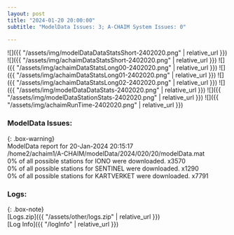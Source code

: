 ```yaml
---
layout: post
title: "2024-01-20 20:00:00"
subtitle: "ModelData Issues: 3; A-CHAIM System Issues: 0"

---
```


![]({{ "/assets/img/modelDataDataStatsShort-2402020.png" | relative_url }})
![]({{ "/assets/img/achaimDataStatsShort-2402020.png" | relative_url }})
![]({{ "/assets/img/achaimDataStatsLong00-2402020.png" | relative_url }})
![]({{ "/assets/img/achaimDataStatsLong01-2402020.png" | relative_url }})
![]({{ "/assets/img/achaimDataStatsLong02-2402020.png" | relative_url }})
![]({{ "/assets/img/modelDataDataStats-2402020.png" | relative_url }})
![]({{ "/assets/img/modelDataStationStats-2402020.png" | relative_url }})
![]({{ "/assets/img/achaimRunTime-2402020.png" | relative_url }})


### ModelData Issues:  
  
{: .box-warning}  
 ModelData report for 20-Jan-2024 20:15:17   
 /home2/achaim1/A-CHAIM/modelData/2024/020/20/modelData.mat   
 0% of all possible stations for IONO were downloaded. x3570   
 0% of all possible stations for SENTINEL were downloaded. x1290   
 0% of all possible stations for KARTVERKET were downloaded. x7791   
  


### Logs:  
  
{: .box-note}  
[Logs.zip]({{ "/assets/other/logs.zip" | relative_url }})  
[Log Info]({{ "/logInfo" | relative_url }})  
